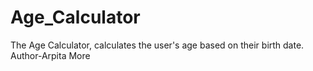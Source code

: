 # Age_Calculator
The Age Calculator, calculates the user's age based on their birth date.
<br>
Author-Arpita More
